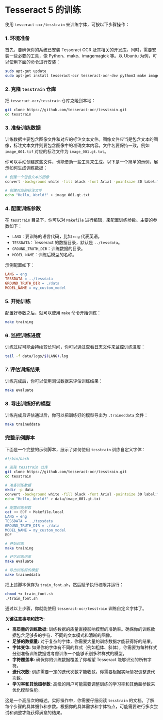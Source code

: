 # Tesseract 5 的训练
使用 `tesseract-ocr/tesstrain` 来训练字体，可按以下步骤操作：

### 1. 环境准备
首先，要确保你的系统已安装 Tesseract OCR 及其相关的开发库。同时，需要安装一些必要的工具，像 Python、make、imagemagick 等。以 Ubuntu 为例，可以使用下面的命令进行安装：
```bash
sudo apt-get update
sudo apt-get install tesseract-ocr tesseract-ocr-dev python3 make imagemagick
```

### 2. 克隆 `tesstrain` 仓库
把 `tesseract-ocr/tesstrain` 仓库克隆到本地：
```bash
git clone https://github.com/tesseract-ocr/tesstrain.git
cd tesstrain
```

### 3. 准备训练数据
训练数据主要包含图像文件和对应的标注文本文件。图像文件应当是包含文本的图像，标注文本文件则要包含图像中的准确文本内容。文件名要保持一致，例如 `image_001.tif` 对应的标注文件为 `image_001.gt.txt`。

你可以手动创建这些文件，也能借助一些工具来生成。以下是一个简单的示例，展示如何生成训练数据：
```bash
# 创建一个包含文本的图像
convert -background white -fill black -font Arial -pointsize 30 label:"Hello, World!" image_001.tif

# 创建对应的标注文件
echo "Hello, World!" > image_001.gt.txt
```

### 4. 配置训练参数
在 `tesstrain` 目录下，你可以对 `Makefile` 进行编辑，来配置训练参数。主要的参数如下：
- `LANG`：要训练的语言代码，比如 `eng` 代表英语。
- `TESSDATA`：Tesseract 的数据目录，默认是 `../tessdata`。
- `GROUND_TRUTH_DIR`：训练数据的目录。
- `MODEL_NAME`：训练后模型的名称。

示例配置如下：
```makefile
LANG = eng
TESSDATA = ../tessdata
GROUND_TRUTH_DIR = ./data
MODEL_NAME = my_custom_model
```

### 5. 开始训练
配置好参数之后，就可以使用 `make` 命令开始训练：
```bash
make training
```

### 6. 监控训练进度
训练过程可能会持续较长时间，你可以通过查看日志文件来监控训练进度：
```bash
tail -f data/logs/$(LANG).log
```

### 7. 评估训练结果
训练完成后，你可以使用测试数据来评估训练结果：
```bash
make evaluate
```

### 8. 导出训练好的模型
训练完成且评估通过后，你可以把训练好的模型导出为 `.traineddata` 文件：
```bash
make traineddata
```

### 完整示例脚本
下面是一个完整的示例脚本，展示了如何使用 `tesstrain` 训练自定义字体：

```bash
#!/bin/bash

# 克隆 tesstrain 仓库
git clone https://github.com/tesseract-ocr/tesstrain.git
cd tesstrain

# 准备训练数据
mkdir -p data
convert -background white -fill black -font Arial -pointsize 30 label:"Hello, World!" data/image_001.tif
echo "Hello, World!" > data/image_001.gt.txt

# 配置训练参数
cat << EOF > Makefile.local
LANG = eng
TESSDATA = ../tessdata
GROUND_TRUTH_DIR = ./data
MODEL_NAME = my_custom_model
EOF

# 开始训练
make training

# 评估训练结果
make evaluate

# 导出训练好的模型
make traineddata
```

把上述脚本保存为 `train_font.sh`，然后赋予执行权限并运行：
```bash
chmod +x train_font.sh
./train_font.sh
```

通过以上步骤，你就能使用 `tesseract-ocr/tesstrain` 训练自定义字体了。 

**关键注意事项和技巧:**

* **高质量的训练数据:** 训练数据的质量直接影响模型的准确率。确保你的训练数据包含足够多的字符、不同的文本模式和清晰的图像。
* **足够的数据量:** 对于复杂的字体，你需要大量的训练数据才能获得好的结果。
* **字体变体:** 如果你的字体有不同的样式（例如粗体、斜体），你需要为每种样式分别准备训练数据或考虑训练一个能够识别多种样式的模型。
* **字符覆盖率:** 确保你的训练数据覆盖了你希望 Tesseract 能够识别的所有字符。
* **迭代次数:** 训练需要一定的迭代次数才能收敛。你需要根据实际情况调整迭代次数。
* **学习率和其他超参数:** 高级的用户可能需要调整训练的学习率和其他超参数来优化模型性能。

这是一个高层次的概述。实际操作中，你需要仔细阅读 `tesstrain` 的文档，了解每个步骤的具体细节和参数。根据你的具体需求和字体特点，可能需要进行多次尝试和调整才能获得满意的结果。
